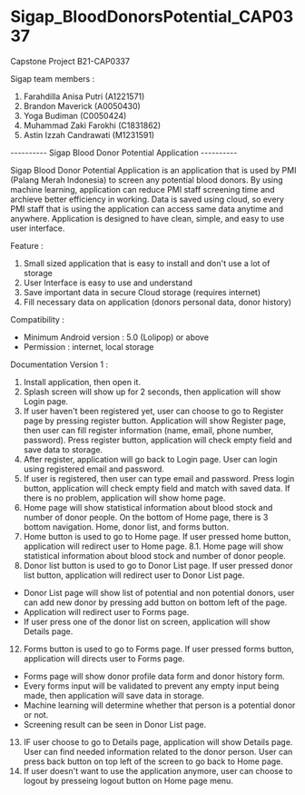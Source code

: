 # Sigap_BloodDonorsPotential_CAP0337
Capstone Project B21-CAP0337

Sigap team members : 
1. Farahdilla Anisa Putri (A1221571)
2. Brandon Maverick (A0050430)
3. Yoga Budiman (C0050424)
4. Muhammad Zaki Farokhi (C1831862) 
5. Astin Izzah Candrawati (M1231591)

---------- Sigap Blood Donor Potential Application ----------

Sigap Blood Donor Potential Application is an application that is used by PMI (Palang Merah Indonesia) to screen any potential blood donors. By using machine learning, application can reduce PMI staff screening time and archieve better efficiency in working. Data is saved using cloud, so every PMI staff that is using the application can access same data anytime and anywhere. Application is designed to have clean, simple, and easy to use user interface.

Feature : 
1. Small sized application that is easy to install and don't use a lot of storage
2. User Interface is easy to use and understand
3. Save important data in secure Cloud storage (requires internet)
4. Fill necessary data on application (donors personal data, donor history)

Compatibility : 
- Minimum Android version : 5.0 (Lolipop) or above
- Permission : internet, local storage

Documentation Version 1 : 
1. Install application, then open it.
2. Splash screen will show up for 2 seconds, then application will show Login page.
4. If user haven't been registered yet, user can choose to go to Register page by pressing register button. Application will show Register page, then user can fill register information (name, email, phone number, password). Press register button, application will check empty field and save data to storage.
5. After register, application will go back to Login page. User can login using registered email and password.
6. If user is registered, then user can type email and password. Press login button, application will check empty field and match with saved data. If there is no problem, application will show home page.
7. Home page will show statistical information about blood stock and number of donor people. On the bottom of Home page, there is 3 bottom navigation. Home, donor list, and forms button.
8. Home button is used to go to Home page. If user pressed home button, application will redirect user to Home page.
8.1. Home page will show statistical information about blood stock and number of donor people.
10. Donor list button is used to go to Donor List page. If user pressed donor list button, application will redirect user to Donor List page.
- Donor List page will show list of potential and non potential donors, user can add new donor by pressing add button on bottom left of the page.
- Application will redirect user to Forms page.
- If user press one of the donor list on screen, application will show Details page.
12. Forms button is used to go to Forms page. If user pressed forms button, application will directs user to Forms page.
- Forms page will show donor profile data form and donor history form.
- Every forms input will be validated to prevent any empty input being made, then application will save data in storage.
- Machine learning will determine whether that person is a potential donor or not.
- Screening result can be seen in Donor List page.
13. IF user choose to go to Details page, application will show Details page. User can find needed information related to the donor person. User can press back button on top left of the screen to go back to Home page.
14. If user doesn't want to use the application anymore, user can choose to logout by presseing logout button on Home page menu.
